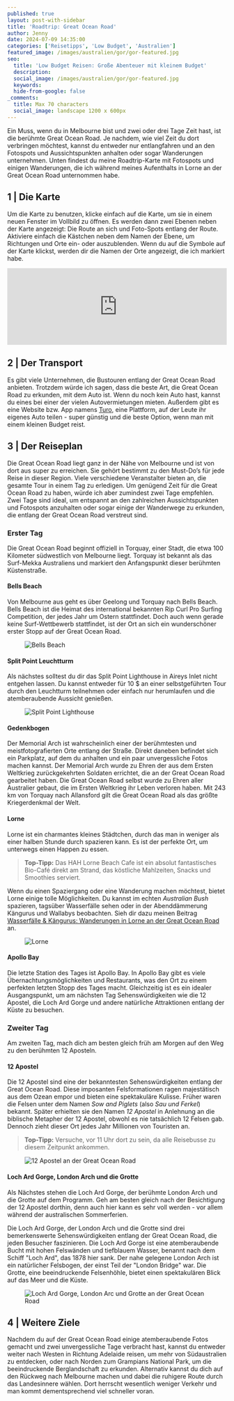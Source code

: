 ```yaml
---
published: true
layout: post-with-sidebar
title: 'Roadtrip: Great Ocean Road'
author: Jenny
date: 2024-07-09 14:35:00
categories: ['Reisetipps', 'Low Budget', 'Australien']
featured_image: /images/australien/gor/gor-featured.jpg
seo:
  title: 'Low Budget Reisen: Große Abenteuer mit kleinem Budget'
  description: 
  social_image: /images/australien/gor/gor-featured.jpg
  keywords: 
  hide-from-google: false
_comments:
  title: Max 70 characters
  social_image: landscape 1200 x 600px
---
```

Ein Muss, wenn du in Melbourne bist und zwei oder drei Tage Zeit hast, ist die berühmte Great Ocean Road. Je nachdem, wie viel Zeit du dort verbringen möchtest, kannst du entweder nur entlangfahren und an den Fotospots und Aussichtspunkten anhalten oder sogar Wanderungen unternehmen. Unten findest du meine Roadtrip-Karte mit Fotospots und einigen Wanderungen, die ich während meines Aufenthalts in Lorne an der Great Ocean Road unternommen habe.

## 1 | Die Karte 
Um die Karte zu benutzen, klicke einfach auf die Karte, um sie in einem neuen Fenster im Vollbild zu öffnen. Es werden dann zwei Ebenen neben der Karte angezeigt: Die Route an sich und Foto-Spots entlang der Route. Aktiviere einfach die Kästchen neben dem Namen der Ebene, um Richtungen und Orte ein- oder auszublenden. Wenn du auf die Symbole auf der Karte klickst, werden dir die Namen der Orte angezeigt, die ich markiert habe.

<!-- embed google map responsively  -->
<section>
<style>
  .google-maps {
    position: relative;
    padding-bottom: 35%; // This is the aspect ratio
    height: 0;
    overflow: hidden;
  }
  .google-maps iframe {
    position: absolute;
    top: 0;
    left: 0;
    width: 100% !important;
    height: 100% !important;
  }
</style>

<div class="google-maps">
  <iframe
    src="https://www.google.com/maps/d/u/0/embed?mid=1uEgCl0JxuoRCHb_mISjE-wAh-7D0WXA9&ehbc=2E312F"
    width="640"
    height="480"
    style="border:0;"
    allowfullscreen=""
    loading="lazy"
  ></iframe>
  </div>
  </section>

## 2 | Der Transport 
Es gibt viele Unternehmen, die Bustouren entlang der Great Ocean Road anbieten. Trotzdem würde ich sagen, dass die beste Art, die Great Ocean Road zu erkunden, mit dem Auto ist. Wenn du noch kein Auto hast, kannst du eines bei einer der vielen Autovermietungen mieten. Außerdem gibt es eine Website bzw. App namens [Turo](https://turo.com/), eine Plattform, auf der Leute ihr eigenes Auto teilen - super günstig und die beste Option, wenn man mit einem kleinen Budget reist.

## 3 | Der Reiseplan
Die Great Ocean Road liegt ganz in der Nähe von Melbourne und ist von dort aus super zu erreichen. Sie gehört bestimmt zu den Must-Do’s für jede Reise in dieser Region. Viele verschiedene Veranstalter bieten an, die gesamte Tour in einem Tag zu erledigen. Um genügend Zeit für die Great Ocean Road zu haben, würde ich aber zumindest zwei Tage empfehlen. Zwei Tage sind ideal, um entspannt an den zahlreichen Aussichtspunkten und Fotospots anzuhalten oder sogar einige der Wanderwege zu erkunden, die entlang der Great Ocean Road verstreut sind.

### Erster Tag
Die Great Ocean Road beginnt offiziell in Torquay, einer Stadt, die etwa 100 Kilometer südwestlich von Melbourne liegt. Torquay ist bekannt als das Surf-Mekka Australiens und markiert den Anfangspunkt dieser berühmten Küstenstraße. 

#### Bells Beach 
Von Melbourne aus geht es über Geelong und Torquay nach Bells Beach. Bells Beach ist die Heimat des international bekannten Rip Curl Pro Surfing Competition, der jedes Jahr um Ostern stattfindet. Doch auch wenn gerade keine Surf-Wettbewerb stattfindet, ist der Ort an sich ein wunderschöner erster Stopp auf der Great Ocean Road.

<figure class="img1">
 	<img src="/images/australien/gor/gor-3.jpg" alt="Bells Beach">
</figure>

#### Split Point Leuchtturm 
Als nächstes solltest du dir das Split Point Lighthouse in Aireys Inlet nicht entgehen lassen. Du kannst entweder für 10 $ an einer selbstgeführten Tour durch den Leuchtturm teilnehmen oder einfach nur herumlaufen und die atemberaubende Aussicht genießen.

<figure class="img1">
 	<img src="/images/australien/gor/gor-11.jpg" alt="Split Point Lighthouse">
</figure>

#### Gedenkbogen 
Der Memorial Arch ist wahrscheinlich einer der berühmtesten und meistfotografierten Orte entlang der Straße. Direkt daneben befindet sich ein Parkplatz, auf dem du anhalten und ein paar unvergessliche Fotos machen kannst.
Der Memorial Arch wurde zu Ehren der aus dem Ersten Weltkrieg zurückgekehrten Soldaten errichtet, die an der Great Ocean Road gearbeitet haben. Die Great Ocean Road selbst wurde zu Ehren aller Australier gebaut, die im Ersten Weltkrieg ihr Leben verloren haben. Mit 243 km von Torquay nach Allansford gilt die Great Ocean Road als das größte Kriegerdenkmal der Welt.

#### Lorne 
Lorne ist ein charmantes kleines Städtchen, durch das man in weniger als einer halben Stunde durch spazieren kann. Es ist der perfekte Ort, um unterwegs einen Happen zu essen. 

> **Top-Tipp:** Das HAH Lorne Beach Cafe ist ein absolut fantastisches Bio-Café direkt am Strand, das köstliche Mahlzeiten, Snacks und Smoothies serviert.

Wenn du einen Spaziergang oder eine Wanderung machen möchtest, bietet Lorne einige tolle Möglichkeiten. Du kannst im echten *Australian Bush* spazieren, tagsüber Wasserfälle sehen oder in der Abenddämmerung Kängurus und Wallabys beobachten. Sieh dir dazu meinen Beitrag [Wasserfälle & Kängurus: Wanderungen in Lorne an der Great Ocean Road](2019-07-15-wanderungen-in-lorne) an.

<figure class="img1">
 	<img src="/images/australien/gor/gor-9.jpg" alt="Lorne">
</figure>

#### Apollo Bay 
Die letzte Station des Tages ist Apollo Bay. In Apollo Bay gibt es viele Übernachtungsmöglichkeiten und Restaurants, was den Ort zu einem perfekten letzten Stopp des Tages macht. Gleichzeitig ist es ein idealer Ausgangspunkt, um am nächsten Tag Sehenswürdigkeiten wie die 12 Apostel, die Loch Ard Gorge und andere natürliche Attraktionen entlang der Küste zu besuchen.

### Zweiter Tag 
Am zweiten Tag, mach dich am besten gleich früh am Morgen auf den Weg zu den berühmten 12 Aposteln.

#### 12 Apostel
Die 12 Apostel sind eine der bekanntesten Sehenswürdigkeiten entlang der Great Ocean Road. Diese imposanten Felsformationen ragen majestätisch aus dem Ozean empor und bieten eine spektakuläre Kulisse. Früher waren die Felsen unter dem Namen *Sow and Piglets* (also *Sau und Ferkel*) bekannt. Später erhielten sie den Namen *12 Apostel* in Anlehnung an die biblische Metapher der 12 Apostel, obwohl es nie tatsächlich 12 Felsen gab. Dennoch zieht dieser Ort jedes Jahr Millionen von Touristen an.

> **Top-Tipp:** Versuche, vor 11 Uhr dort zu sein, da alle Reisebusse zu diesem Zeitpunkt ankommen.

<figure class="img1">
 	<img src="/images/australien/gor/gor-2.jpg" alt="12 Apostel an der Great Ocean Road">
</figure>

#### Loch Ard Gorge, London Arch und die Grotte 
Als Nächstes stehen die Loch Ard Gorge, der berühmte London Arch und die Grotte auf dem Programm. Geh am besten gleich nach der Besichtigung der 12 Apostel dorthin, denn auch hier kann es sehr voll werden - vor allem während der australischen Sommerferien.

Die Loch Ard Gorge, der London Arch und die Grotte sind drei bemerkenswerte Sehenswürdigkeiten entlang der Great Ocean Road, die jeden Besucher faszinieren. Die Loch Ard Gorge ist eine atemberaubende Bucht mit hohen Felswänden und tiefblauem Wasser, benannt nach dem Schiff "Loch Ard", das 1878 hier sank. Der nahe gelegene London Arch ist ein natürlicher Felsbogen, der einst Teil der "London Bridge" war. Die Grotte, eine beeindruckende Felsenhöhle, bietet einen spektakulären Blick auf das Meer und die Küste.

<figure class="img1">
 	<img src="/images/australien/gor/gor-5.jpg" alt="Loch Ard Gorge, London Arc und Grotte an der Great Ocean Road">
</figure>

## 4 | Weitere Ziele
Nachdem du auf der Great Ocean Road einige atemberaubende Fotos gemacht und zwei unvergessliche Tage verbracht hast,  kannst du entweder weiter nach Westen in Richtung Adelaide reisen, um mehr von Südaustralien zu entdecken, oder nach Norden zum Grampians National Park, um die beeindruckende Berglandschaft zu erkunden. Alternativ kannst du dich auf den Rückweg nach Melbourne machen und dabei die ruhigere Route durch das Landesinnere wählen. Dort herrscht wesentlich weniger Verkehr und man kommt dementsprechend viel schneller voran.